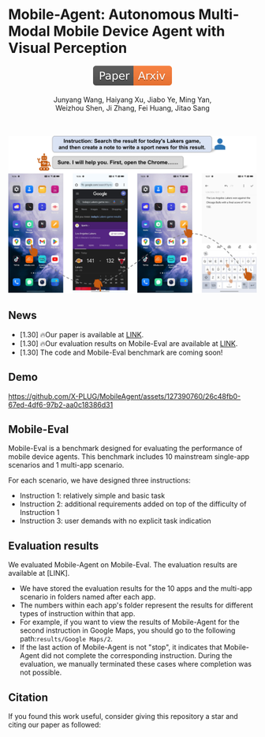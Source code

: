 # Mobile-Agent: Autonomous Multi-Modal Mobile Device Agent with Visual Perception
<div align="center">
    <a href="https://arxiv.org/abs/2311.07397"><img src="assets/Paper-Arxiv-orange.svg" ></a>
</div>
<br>
<div align="center">
Junyang Wang, Haiyang Xu, Jiabo Ye, Ming Yan,
</div>
<div align="center">
Weizhou Shen, Ji Zhang, Fei Huang, Jitao Sang
</div>
<br>
<br>

![](assets/example.jpg?v=1&type=image)

## News

* [1.30] 🔥Our paper is available at [LINK]().
* [1.30] 🔥Our evaluation results on Mobile-Eval are available at [LINK]().
* [1.30] The code and Mobile-Eval benchmark are coming soon!

## Demo
https://github.com/X-PLUG/MobileAgent/assets/127390760/26c48fb0-67ed-4df6-97b2-aa0c18386d31

## Mobile-Eval
Mobile-Eval is a benchmark designed for evaluating the performance of mobile device agents. This benchmark includes 10 mainstream single-app scenarios and 1 multi-app scenario. 

For each scenario, we have designed three instructions:
* Instruction 1: relatively simple and basic task
* Instruction 2: additional requirements added on top of the difficulty of Instruction 1
* Instruction 3: user demands with no explicit task indication


## Evaluation results
We evaluated Mobile-Agent on Mobile-Eval. The evaluation results are available at [LINK].
*   We have stored the evaluation results for the 10 apps and the multi-app scenario in folders named after each app.
* The numbers within each app's folder represent the results for different types of instruction within that app.
*   For example, if you want to view the results of Mobile-Agent for the second instruction in Google Maps, you should go to the following path:```results/Google Maps/2```.
* If the last action of Mobile-Agent is not "stop", it indicates that Mobile-Agent did not complete the corresponding instruction. During the evaluation, we manually terminated these cases where completion was not possible.

## Citation
If you found this work useful, consider giving this repository a star and citing our paper as followed:
```

```

